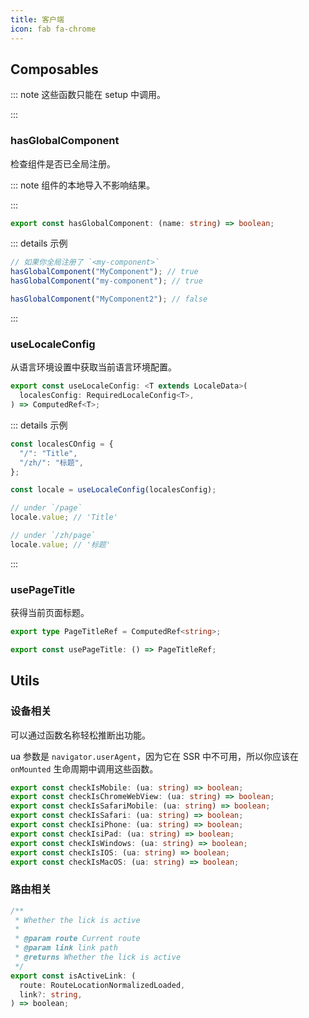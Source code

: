 ```yaml
---
title: 客户端
icon: fab fa-chrome
---
```


## Composables

::: note 这些函数只能在 setup 中调用。

:::

### hasGlobalComponent

检查组件是否已全局注册。

::: note 组件的本地导入不影响结果。

:::

```ts
export const hasGlobalComponent: (name: string) => boolean;
```

::: details 示例

```ts
// 如果你全局注册了 `<my-component>`
hasGlobalComponent("MyComponent"); // true
hasGlobalComponent("my-component"); // true

hasGlobalComponent("MyComponent2"); // false
```

:::

### useLocaleConfig

从语言环境设置中获取当前语言环境配置。

```ts
export const useLocaleConfig: <T extends LocaleData>(
  localesConfig: RequiredLocaleConfig<T>,
) => ComputedRef<T>;
```

::: details 示例

```ts
const localesCOnfig = {
  "/": "Title",
  "/zh/": "标题",
};

const locale = useLocaleConfig(localesConfig);

// under `/page`
locale.value; // 'Title'

// under `/zh/page`
locale.value; // '标题'
```

:::

### usePageTitle

获得当前页面标题。

```ts
export type PageTitleRef = ComputedRef<string>;

export const usePageTitle: () => PageTitleRef;
```

## Utils

### 设备相关

可以通过函数名称轻松推断出功能。

ua 参数是 `navigator.userAgent`，因为它在 SSR 中不可用，所以你应该在 `onMounted` 生命周期中调用这些函数。

```ts
export const checkIsMobile: (ua: string) => boolean;
export const checkIsChromeWebView: (ua: string) => boolean;
export const checkIsSafariMobile: (ua: string) => boolean;
export const checkIsSafari: (ua: string) => boolean;
export const checkIsiPhone: (ua: string) => boolean;
export const checkIsiPad: (ua: string) => boolean;
export const checkIsWindows: (ua: string) => boolean;
export const checkIsIOS: (ua: string) => boolean;
export const checkIsMacOS: (ua: string) => boolean;
```

### 路由相关

```ts
/**
 * Whether the lick is active
 *
 * @param route Current route
 * @param link link path
 * @returns Whether the lick is active
 */
export const isActiveLink: (
  route: RouteLocationNormalizedLoaded,
  link?: string,
) => boolean;
```
